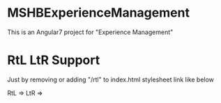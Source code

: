 # MSHBExperienceManagement

This is an Angular7 project for "Experience Management"


# RtL LtR Support

Just by removing or adding "/rtl" to index.html stylesheet link like below

RtL => <link href="./assets/bootstrap/dist/css/rtl/bootstrap.min.css" rel="stylesheet" type="text/css"/>
LtR => <link href="./assets/bootstrap/dist/css/bootstrap.min.css" rel="stylesheet" type="text/css"/>
